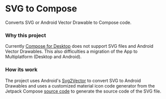 # SVG to Compose

Converts SVG or Android Vector Drawable to Compose code.

### Why this project

Currently [Compose for Desktop](https://www.jetbrains.com/lp/compose/) does not support SVG files and Android Vector Drawables. This also difficulties a migration of the App to Multiplatform (Desktop and Android).

### How its work

The project uses Android's [Svg2Vector](https://android.googlesource.com/platform/tools/base/+/master/sdk-common/src/main/java/com/android/ide/common/vectordrawable/Svg2Vector.java) to convert SVG to Android Drawables and uses a customized material icon code generator from the Jetpack Compose [source code](https://cs.android.com/androidx/platform/frameworks/support/+/androidx-master-dev:compose/material/material/icons/generator/) to generate the source code of the SVG file.

